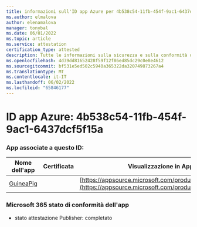 ```yaml
---
title: informazioni sull'ID app Azure per 4b538c54-11fb-454f-9ac1-6437dcf5f15a
ms.author: elmalova
author: elenamalova
manager: tonybal
ms.date: 06/01/2022
ms.topic: article
ms.service: attestation
certification_type: attested
description: Tutte le informazioni sulla sicurezza e sulla conformità disponibili per 4b538c54-11fb-454f-9ac1-6437dcf5f15a.
ms.openlocfilehash: 4d39dd81652428f59f12f86ed85dc29c0e8e4612
ms.sourcegitcommit: bf531e5ed502c5940a365322da320749873267a4
ms.translationtype: MT
ms.contentlocale: it-IT
ms.lasthandoff: 06/02/2022
ms.locfileid: "65846177"
---
```

# <a name="azure-app-id-4b538c54-11fb-454f-9ac1-6437dcf5f15a"></a>ID app Azure: 4b538c54-11fb-454f-9ac1-6437dcf5f15a


### <a name="apps-associated-with-this-id"></a>App associate a questo ID:
| **Nome dell'app** | **Certificata** | **Visualizzazione in AppSource** |
|--------------|---------------|-----------------------|
| [GuineaPig](../forward/WA200003486.md) |  | [https://appsource.microsoft.com/product/office/WA200003486](https://appsource.microsoft.com/product/office/WA200003486) |

### <a name="microsoft-365-app-compliance-status"></a>Microsoft 365 stato di conformità dell'app
- stato attestazione Publisher: completato
